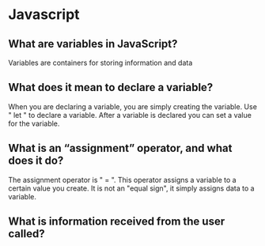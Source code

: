 # Javascript

## What are variables in JavaScript?

Variables are containers for storing information and data

## What does it mean to declare a variable?

When you are declaring a variable, you are simply creating the variable. Use " let " to declare a variable. After a variable is declared you can set a value for the variable.

## What is an “assignment” operator, and what does it do?

The assignment operator is " = ". This operator assigns a variable to a certain value you create. It is not an "equal sign", it simply assigns data to a variable.

## What is information received from the user called?

